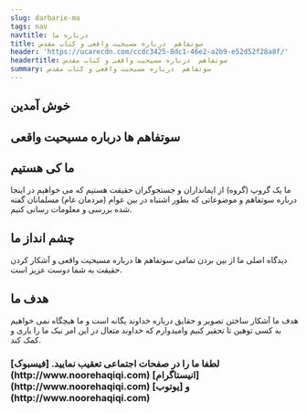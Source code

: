 ```yaml
---
slug: darbarie-ma
tags: nav
navtitle: درباره ما
title: سوتفاهم  درباره مسیحیت واقعی و کتاب مقدس
header: 'https://ucarecdn.com/ccdc3425-8dc1-46e2-a2b9-e52d52f28a8f/'
headertitle: سوتفاهم  درباره مسیحیت واقعی و کتاب مقدس
summary: سوتفاهم  درباره مسیحیت واقعی و کتاب مقدس
---
```

<h2 class="farsi" > خوش آمدین  </h2>  

<h2 class="farsi" >سوتفاهم ها درباره مسیحیت واقعی  </h2>  

<h2 class="farsi" >ما کی هستیم</h2>  

<p class="farsi">ما یک گروپ (گروه) از ایمانداران و جستجوگران حقیقت هستیم که می خواهیم در اینجا درباره سوتفاهم و موضوعاتی که بطور اشتباه در بین عوام (مردمان عام) مسلمانان گفته شده بررسی و معلومات رسانی کنیم. </p> 

<h2 class="farsi" >چشم انداز ما</h2>  

<p class="farsi">دیدگاه اصلی ما از بین بردن تمامی سوتفاهم ها درباره مسیحیت واقعی و آشکار کردن حقیقت به شما دوست عزیز است.</p> 

<h2 class="farsi" >هدف ما</h2>  

<p class="farsi">هدف ما آشکار ساختن تصویر و حقایق درباره خداوند یگانه است و ما هیچگاه نمی خواهیم به کسی توهین تا تحقیر کنیم وامیدوارم که خداوند متعال در این امر نیک ما را یاری و کمک کند. </p> 

<h3 class="farsi" >لطفا ما را در صفحات اجتماعی تعقیب نمایید. [فیسبوک](http://www.noorehaqiqi.com) [انیستاگرام](http://www.noorehaqiqi.com) و [یوتوب](http://www.noorehaqiqi.com)</h3>